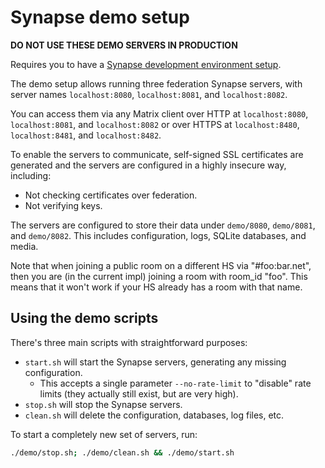 # Synapse demo setup

**DO NOT USE THESE DEMO SERVERS IN PRODUCTION**

Requires you to have a [Synapse development environment setup](https://matrix-org.github.io/synapse/develop/development/contributing_guide.html#4-install-the-dependencies).

The demo setup allows running three federation Synapse servers, with server
names `localhost:8080`, `localhost:8081`, and `localhost:8082`.

You can access them via any Matrix client over HTTP at `localhost:8080`,
`localhost:8081`, and `localhost:8082` or over HTTPS at `localhost:8480`,
`localhost:8481`, and `localhost:8482`.

To enable the servers to communicate, self-signed SSL certificates are generated
and the servers are configured in a highly insecure way, including:

* Not checking certificates over federation.
* Not verifying keys.

The servers are configured to store their data under `demo/8080`, `demo/8081`, and
`demo/8082`. This includes configuration, logs, SQLite databases, and media.

Note that when joining a public room on a different HS via "#foo:bar.net", then
you are (in the current impl) joining a room with room_id "foo". This means that
it won't work if your HS already has a room with that name.

## Using the demo scripts

There's three main scripts with straightforward purposes:

* `start.sh` will start the Synapse servers, generating any missing configuration.
  * This accepts a single parameter `--no-rate-limit` to "disable" rate limits
    (they actually still exist, but are very high).
* `stop.sh` will stop the Synapse servers.
* `clean.sh` will delete the configuration, databases, log files, etc.

To start a completely new set of servers, run:

```sh
./demo/stop.sh; ./demo/clean.sh && ./demo/start.sh
```
